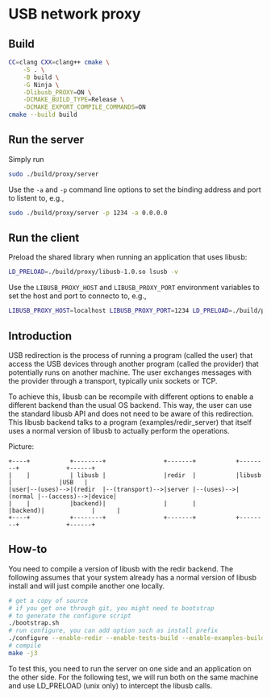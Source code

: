 # USB network proxy

## Build

```bash
CC=clang CXX=clang++ cmake \
    -S . \
    -B build \
    -G Ninja \
    -Dlibusb_PROXY=ON \
    -DCMAKE_BUILD_TYPE=Release \
    -DCMAKE_EXPORT_COMPILE_COMMANDS=ON
cmake --build build
```

## Run the server

Simply run
```bash
sudo ./build/proxy/server
```

Use the `-a` and `-p` command line options to set the binding address and port to listent to, e.g.,
```bash
sudo ./build/proxy/server -p 1234 -a 0.0.0.0
```

## Run the client

Preload the shared library when running an application that uses libusb:
```bash
LD_PRELOAD=./build/proxy/libusb-1.0.so lsusb -v
```

Use the `LIBUSB_PROXY_HOST` and `LIBUSB_PROXY_PORT` environment variables to set the host and port to connecto to, e.g.,
```bash
LIBUSB_PROXY_HOST=localhost LIBUSB_PROXY_PORT=1234 LD_PRELOAD=./build/proxy/libusb-1.0.so lsusb -v
```

## Introduction

USB redirection is the process of running a program (called the user)
that access the USB devices through another program (called the provider)
that potentially runs on another machine. The user exchanges messages with
the provider through a transport, typically unix sockets or TCP.

To achieve this, libusb can be recompile with different options to enable
a different backend than the usual OS backend. This way, the user can
use the standard libusb API and does not need to be aware of this redirection.
This libusb backend talks to a program (examples/redir_server) that itself
uses a normal version of libusb to actually perform the operations.

Picture:

```
+----+           +--------+                +-------+           +--------+             +------+
|    |           | libusb |                |redir  |           |libusb  |             |USB   |
|user|--(uses)-->|(redir  |--(transport)-->|server |--(uses)-->|(normal |--(access)-->|device|
|    |           |backend)|                |       |           |backend)|             |      |
+----+           +--------+                +-------+           +--------+             +------+
```

## How-to

You need to compile a version of libusb with the redir backend.
The following assumes that your system already has a normal version
of libusb install and will just compile another one locally.

```bash
# get a copy of source
# if you get one through git, you might need to bootstrap
# to generate the configure script
./bootstrap.sh
# run configure, you can add option such as install prefix
./configure --enable-redir --enable-tests-build --enable-examples-build
# compile
make -j3
```

To test this, you need to run the server on one side and an application
on the other side. For the following test, we will run both on the same machine
and use LD_PRELOAD (unix only) to intercept the libusb calls.
